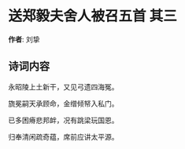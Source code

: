 # 送郑毅夫舍人被召五首  其三

**作者**: 刘挚

## 诗词内容

永昭陵上土新干，又见弓遗四海冤。

旒冕嗣天承顾命，金缯倾帑入私门。

已多困瘠悲邦衅，况有跳梁玩国恩。

归奉清闲疏奇蕴，席前应讲太平源。

